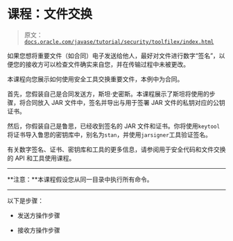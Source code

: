 # 课程：文件交换

> 原文：[`docs.oracle.com/javase/tutorial/security/toolfilex/index.html`](https://docs.oracle.com/javase/tutorial/security/toolfilex/index.html)

如果您想将重要文件（如合同）电子发送给他人，最好对文件进行数字“签名”，以便您的接收方可以检查文件确实来自您，并在传输过程中未被更改。

本课程向您展示如何使用安全工具交换重要文件，本例中为合同。

首先，您假装自己是合同发送方，斯坦·史密斯。本课程展示了斯坦将使用的步骤，将合同放入 JAR 文件中，签名并导出与用于签署 JAR 文件的私钥对应的公钥证书。

然后，你假装自己是鲁思，已经收到签名的 JAR 文件和证书。你将使用`keytool`将证书导入鲁思的密钥库中，别名为`stan`，并使用`jarsigner`工具验证签名。

有关数字签名、证书、密钥库和工具的更多信息，请参阅用于安全代码和文件交换的 API 和工具使用课程。

* * *

**注意：**本课程假设您从同一目录中执行所有命令。

* * *

以下是步骤：

+   发送方操作步骤

+   接收方操作步骤

